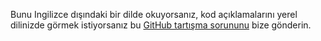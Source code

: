 Bunu Ingilizce dışındaki bir dilde okuyorsanız, kod açıklamalarını yerel dilinizde görmek istiyorsanız bu [GitHub tartışma sorununu](https://github.com/aspnet/AspNetCore.Docs/issues/16455) bize gönderin.
